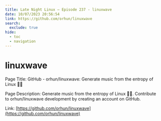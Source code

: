 ```yaml
---
title: Late Night Linux – Episode 237 - linuxwave
date: 10/07/2023 20:56:54
link: https://github.com/orhun/linuxwave
search:
  exclude: true
hide:
  - toc
  - navigation
---
```


# linuxwave

Page Title: GitHub - orhun/linuxwave: Generate music from the entropy of Linux 🐧🎵

Page Description: Generate music from the entropy of Linux 🐧🎵. Contribute to orhun/linuxwave development by creating an account on GitHub. 

Link: [https://github.com/orhun/linuxwave](https://github.com/orhun/linuxwave)